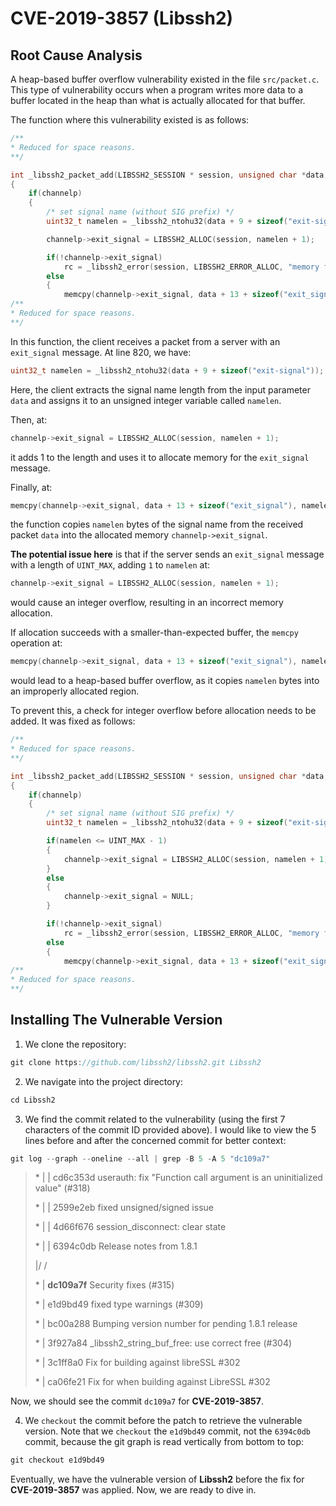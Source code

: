 # CVE-2019-3857 (Libssh2)

## Root Cause Analysis

A heap-based buffer overflow vulnerability existed in the file `src/packet.c`. This type of vulnerability occurs when a program writes more data to a buffer located in the heap than what is actually allocated for that buffer.

The function where this vulnerability existed is as follows: 

```C
/**
* Reduced for space reasons.
**/

int _libssh2_packet_add(LIBSSH2_SESSION * session, unsigned char *data, size_t datalen, int macstate)
{
	if(channelp)
	{
		/* set signal name (without SIG prefix) */
		uint32_t namelen = _libssh2_ntohu32(data + 9 + sizeof("exit-signal"));

		channelp->exit_signal = LIBSSH2_ALLOC(session, namelen + 1);

		if(!channelp->exit_signal)
        	rc = _libssh2_error(session, LIBSSH2_ERROR_ALLOC, "memory for signal name");
        else 
		{
			memcpy(channelp->exit_signal, data + 13 + sizeof("exit_signal"), namelen);
/**
* Reduced for space reasons.
**/
```

In this function, the client receives a packet from a server with an `exit_signal` message. At line 820, we have:

```C
uint32_t namelen = _libssh2_ntohu32(data + 9 + sizeof("exit-signal"));
```

Here, the client extracts the signal name length from the input parameter `data` and assigns it to an unsigned  integer variable called `namelen`. 

Then, at:

```C
channelp->exit_signal = LIBSSH2_ALLOC(session, namelen + 1);
```

it adds 1 to the length and uses it to allocate memory for the `exit_signal` message.

Finally, at: 

```C
memcpy(channelp->exit_signal, data + 13 + sizeof("exit_signal"), namelen);
```

the function copies `namelen` bytes of the signal name from the received packet `data` into the allocated memory `channelp->exit_signal`.

**The potential issue here** is that if the server sends an `exit_signal` message with a length of `UINT_MAX`, adding `1` to `namelen` at:

```C
channelp->exit_signal = LIBSSH2_ALLOC(session, namelen + 1);
```

would cause an integer overflow, resulting in an incorrect memory allocation. 

If allocation succeeds with a smaller-than-expected buffer, the `memcpy` operation at:

```C
memcpy(channelp->exit_signal, data + 13 + sizeof("exit_signal"), namelen);
```

would lead to a heap-based buffer overflow, as it copies `namelen` bytes into an improperly allocated region.

To prevent this, a check for integer overflow before allocation needs to be added. It was fixed as follows:

```C
/**
* Reduced for space reasons.
**/

int _libssh2_packet_add(LIBSSH2_SESSION * session, unsigned char *data, size_t datalen, int macstate)
{
	if(channelp)
	{
		/* set signal name (without SIG prefix) */
		uint32_t namelen = _libssh2_ntohu32(data + 9 + sizeof("exit-signal"));

		if(namelen <= UINT_MAX - 1)
		{
            channelp->exit_signal = LIBSSH2_ALLOC(session, namelen + 1);
        }
        else
		{
            channelp->exit_signal = NULL;
        }

		if(!channelp->exit_signal)
        	rc = _libssh2_error(session, LIBSSH2_ERROR_ALLOC, "memory for signal name");
        else 
		{
			memcpy(channelp->exit_signal, data + 13 + sizeof("exit_signal"), namelen);
/**
* Reduced for space reasons.
**/
```

## Installing The Vulnerable Version

1. We clone the repository:

```C
git clone https://github.com/libssh2/libssh2.git Libssh2
```

2. We navigate into the project directory:

```C
cd Libssh2
```

3. We find the commit related to the vulnerability (using the first 7 characters of the commit ID provided above). I would like to view the 5 lines before and after the concerned commit for better context:

```C
git log --graph --oneline --all | grep -B 5 -A 5 "dc109a7"
```

> \* | | cd6c353d userauth: fix "Function call argument is an uninitialized value" (#318)
>
> \* | | 2599e2eb fixed unsigned/signed issue
>
> \* | | 4d66f676 session_disconnect: clear state
>
> \* | | 6394c0db Release notes from 1.8.1
>
> |/ /
>
> \* | **dc109a7f** Security fixes (#315)
>
> \* | e1d9bd49 fixed type warnings (#309)
>
> \* | bc00a288 Bumping version number for pending 1.8.1 release
>
> \* | 3f927a84 _libssh2_string_buf_free: use correct free (#304)
>
> \* | 3c1ff8a0 Fix for building against libreSSL #302
>
> \* | ca06fe21 Fix for when building against LibreSSL #302

Now, we should see the commit `dc109a7` for **CVE-2019-3857**.

4. We `checkout` the commit before the patch to retrieve the vulnerable version. Note that we `checkout` the `e1d9bd49` commit, not the `6394c0db` commit, because the git graph is read vertically from bottom to top:

```C
git checkout e1d9bd49
```

Eventually, we have the vulnerable version of **Libssh2** before the fix for **CVE-2019-3857** was applied. Now, we are ready to dive in.
